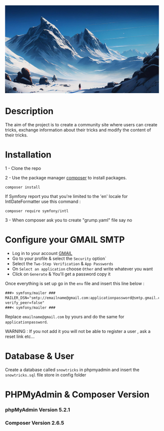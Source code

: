 ![banner](public%2Fassets%2Fimg%2Fbanner%2Fbanner-homepage.jpg)
# Description

The aim of the project is to create a community site where users can create tricks, exchange information about their tricks and  modify the content of their tricks.


# Installation

1 - Clone the repo

2 - Use the package manager [composer](https://getcomposer.org/doc/00-intro.md) to install packages.
```
composer install
```
If Symfony report you that you're limited to the 'en' locale for IntlDateFormatter use this command :
```
composer require symfony/intl
```
3 - When composer ask you to create "grump.yaml" file say no


# Configure your GMAIL SMTP

- Log in to your account [GMAIL](https://gmail.com)
- Go to your profile & select the `Security` option`
- Select the `Two-Step Verification` & `App Passwords`
- On `Select an application` choose `Other` and write whatever you want
- Click on `Generate` & You'll get a password copy it 


Once everything is set up go in the `env` file and insert this line below :
```
###> symfony/mailer ###
MAILER_DSN="smtp://emailname@gmail.com:applicationpassword@smtp.gmail.com:587?verify_peer=false"
###< symfony/mailer ###
```
Replace `emailname@gmail.com` by yours and do the same for `applicationpassword`.

WARNING : If you not add it you will not be able to register a user , ask a reset link etc...

# Database & User

Create a database called `snowtricks` in phpmyadmin and insert the `snowtricks.sql` file store in config folder 

# PHPMyAdmin & Composer Version

### phpMyAdmin Version 5.2.1
### Composer Version 2.6.5

